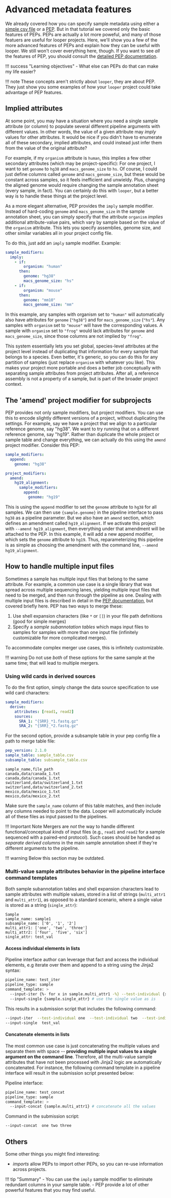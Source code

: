 # Advanced metadata features

We already covered how you can specify sample metadata using either a [simple csv file](../tutorial/initialize.md) or a [PEP](../tutorial/metadata.md).
But in that tutorial we covered only the basic features of PEPs.
PEPs are actually a lot more poweful, and many of those featuers are useful for looper projects.
Here, we'll show you a few of the more advanced features of PEPs and explain how they can be useful with looper. 
We still won't cover everything here, though.
If you want to see *all* the features of PEP, you should consult the [detailed PEP documentation](../../spec/simple-example.md).


!!! success "Learning objectives"
    - What else can PEPs do that can make my life easier?


!!! note
    These concepts aren't strictly about `looper`, they are about PEP. They just show you some examples of how your `looper` project could take advantage of PEP features.


## Implied attributes

At some point, you may have a situation where you need a single sample attribute (or column)
to populate several different pipeline arguments with different values.
In other words, the value of a given attribute may *imply* values for other attributes.
It would be nice if you didn't have to enumerate all of these secondary, implied attributes,
and could instead just infer them from the value of the original attribute?

For example, if my `organism` attribute is `human`, this implies a few other secondary attributes
(which may be project-specific): For one project, I want to set `genome` to `hg38` and `macs_genome_size` to `hs`.
Of course, I could just define columns called `genome` and `macs_genome_size`, but these would be constant across samples, so it feels inefficient and unwieldy.
Plus, changing the aligned genome would require changing the sample annotation sheet (every sample, in fact).
You can certainly do this with `looper`, but a better way is to handle these things at the project level.

As a more elegant alternative, PEP provides the `imply` sample modifier.
Instead of hard-coding `genome` and `macs_genome_size` in the sample annotation sheet,
you can simply specify that the attribute `organism` *implies* additional attribute-value pairs, which vary by sample based on the value of the `organism` attribute.
This lets you specify assemblies, genome size, and other similar variables all in your project config file.

To do this, just add an `imply` sample modifier. Example:

```yaml
sample_modifiers:
  imply:
    - if:
        organism: "human"
      then:
        genome: "hg38"
        macs_genome_size: "hs"
    - if:
        organism: "mouse"
      then:
        genome: "mm10"
        macs_genome_size: "mm"
```

In this example, any samples with organism set to `"human"` will automatically also have attributes for `genome` (`"hg38"`) and for `macs_genome_size` (`"hs"`).
Any samples with `organism` set to `"mouse"` will have the corresponding values.
A sample with `organism` set to `"frog"` would lack attributes for `genome` and `macs_genome_size`, since those columns are not implied by `"frog"`.

This system essentially lets you set global, species-level attributes at the project level instead of duplicating that information for every sample that belongs to a species.
Even better, it's generic, so you can do this for any partition of samples (just replace `organism` with whatever you like). 
This makes your project more portable and does a better job conceptually with separating sample attributes from project attributes.
After all, a reference assembly is not a property of a sample, but is part of the broader project context.


## The 'amend' project modifier for subprojects

PEP provides not only sample modifiers, but project modifiers.
You can use this to encode slightly different versions of a project, without duplicating the settings.
For example, say we have a project that we align to a particular reference genome, say "hg38".
We want to try running that on a different reference genome, say "hg19".
Rather than duplicate the whole project or sample table and change everything, we can actually do this using the `amend` project modifier.
Consider this PEP:

```yaml
sample_modifiers:
  append:
    genome: "hg38"

project_modifiers:
  amend:
    hg19_alignment:
      sample_modifiers:
        append:
          genome: "hg19"
```

This is using the `append` modifier to set the `genome` attribute to `hg38` for all samples.
We can then use `{sample.genome}` in the pipeline interface to pass `hg38` as a pipeline parameter.
But we also have an `amend` section, which defines an amendment called `hg19_alignment`.
If we activate this project with `--amend hg19_alignment`, then everything under that amendment will be attached to the PEP.
In this example, it will add a new append modifier, which sets the `genome` attribute to `hg19`.
Thus, reparameterizing this pipeline is as simple as choosing the amendment with the command line, `--amend hg19_alignment`.


## How to handle multiple input files

Sometimes a sample has multiple input files that belong to the same attribute. For example, a common use case is a single library that was spread across multiple sequencing lanes, yielding multiple input files that need to be merged, and then run through the pipeline as one. Dealing with multiple input files is described in detail in the [PEP documentation](https://pep.databio.org/spec/howto-multi-value-attributes/), but covered briefly here. PEP has two ways to merge these:

1. Use shell expansion characters (like `*` or `[]`) in your file path definitions (good for simple merges)
2. Specify a *sample subannotation tables* which maps input files to samples for samples with more than one input file (infinitely customizable for more complicated merges).

To accommodate complex merger use cases, this is infinitely customizable.

!!! warning
    Do not use *both* of these options for the same sample at the same time; that will lead to multiple mergers.

### Using wild cards in derived sources
To do the first option, simply change the data source specification to use wild card characters:

```yaml title="portion of a pep config" hl_lines="4-6"
sample_modifiers:
  derive:
    attributes: [read1, read2]
    sources:
      SRA_1: "{SRR}_*1.fastq.gz"
      SRA_2: "{SRR}_*2.fastq.gz"
```

For the second option, provide a subsample table in your pep config file a path to merge table file:

```yaml title="pep_config.yaml" hl_lines="3"
pep_version: 2.1.0
sample_table: sample_table.csv
subsample_table: subsample_table.csv
```

```csv title="Example subsample_table.csv"
sample_name,file_path
canada,data/canada_1.txt
canada,data/canada_1.txt
switzerland,data/switzerland_1.txt
switzerland,data/switzerland_2.txt
mexico,data/mexico_1.txt
mexico,data/mexico_2.txt
```

Make sure the `sample_name` column of this table matches, and then include any columns needed to point to the data.
Looper will automatically include all of these files as input passed to the pipelines.


!!! Important Note
    Mergers are *not* the way to handle different functional/conceptual *kinds* of input files (e.g., `read1` and `read2` for a sample sequenced with a paired-end protocol).
    Such cases should be handled as *separate derived columns* in the main sample annotation sheet if they're different arguments to the pipeline.


!!! warning
    Below this section may be outdated.


### Multi-value sample attributes behavior in the pipeline interface command templates

Both sample subannotation tables and shell expansion characters lead to sample attributes with multiple values, stored in a list of strings (`multi_attr1` and `multi_attr1`), as opposed to a standard scenario, where a single value is stored as a string (`single_attr`):

```
Sample
sample_name: sample1
subsample_name: ['0', '1', '2']
multi_attr1: ['one', 'two', 'three']
multi_attr2: ['four', 'five', 'six']
single_attr: test_val
```

#### Access individual elements in lists

Pipeline interface author can leverage that fact and access the individual elements, e.g iterate over them and append to a string using the Jinja2 syntax:

```bash
pipeline_name: test_iter
pipeline_type: sample
command_template: >
  --input-iter {%- for x in sample.multi_attr1 -%} --test-individual {x} {% endfor %} # iterate over multiple values
  --input-single {sample.single_attr} # use the single value as is

```

This results in a submission script that includes the following command:
```bash
--input-iter  --test-individual one  --test-individual two  --test-individual three
--input-single  test_val
```

#### Concatenate elements in lists

The most common use case is just concatenating the multiple values and separate them with space -- **providing multiple input values to a single argument on the command line**. Therefore, all the multi-value sample attributes that have not been processed with Jinja2 logic are automatically concatenated. For instance, the following command template in a pipeline interface will result in the submission script presented below:

Pipeline interface:
```bash
pipeline_name: test_concat
pipeline_type: sample
command_template: >
  --input-concat {sample.multi_attr1} # concatenate all the values
```

Command in the submission script:
```bash
--input-concat  one two three
```




## Others

Some other things you might find interesting:

- *imports* allow PEPs to import other PEPs, so you can re-use information across projects.




!!! tip "Summary"
    - You can use the `imply` sample modifier to eliminate redundant columns in your sample table.
    - PEP provide a lot of other powerful features that you may find useful.

